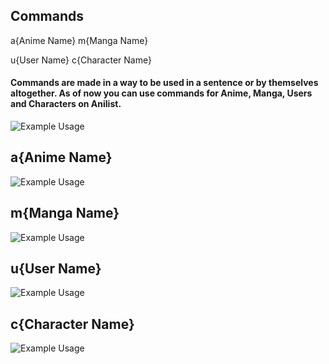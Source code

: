 ## Commands

a{Anime Name} m{Manga Name}

u{User Name} c{Character Name}

#### Commands are made in a way to be used in a sentence or by themselves altogether. As of now you can use commands for Anime, Manga, Users and Characters on Anilist.


![Example Usage](https://i.imgur.com/4dp1zDO.gif)

## a{Anime Name}
![Example Usage](https://i.imgur.com/n8W9sjF.png)

## m{Manga Name}
![Example Usage](https://i.imgur.com/kTABDsW.png)

## u{User Name}
![Example Usage](https://i.imgur.com/jbDED7Q.png)

## c{Character Name}
![Example Usage](https://i.imgur.com/0qWhXhw.png)
